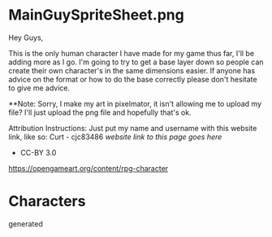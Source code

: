 # MainGuySpriteSheet.png

Hey Guys, 

This is the only human character I have made for my game thus far, I'll be adding more as I go.  I'm going to try to get a base layer down so people can create their own character's in the same dimensions easier.  If anyone has advice on the format or how to do the base correctly please don't hesitate to give me advice.  

**Note: Sorry, I make my art in pixelmator, it isn't allowing me to upload my file?  I'll just upload the png file and hopefully that's ok.

Attribution Instructions: 
Just put my name and username with this website link, like so: Curt - cjc83486 *website link to this page goes here*

* CC-BY 3.0

https://opengameart.org/content/rpg-character

# Characters

generated